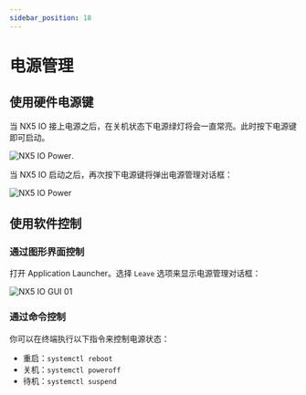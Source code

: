 ```yaml
---
sidebar_position: 18
---
```


# 电源管理

## 使用硬件电源键

当 NX5 IO 接上电源之后，在关机状态下电源绿灯将会一直常亮。此时按下电源键即可启动。

![NX5 IO Power](/img/nx5/nx5-io/nx5-io-power.webp).

当 NX5 IO 启动之后，再次按下电源键将弹出电源管理对话框：

![NX5 IO Power](/img/rock5a/rock5a-power-status.webp)

## 使用软件控制

### 通过图形界面控制

打开 Application Launcher。选择 `Leave` 选项来显示电源管理对话框：

![NX5 IO GUI 01](/img/rock5a/rock5a-GUI-leave.webp)

### 通过命令控制

你可以在终端执行以下指令来控制电源状态：

- 重启：`systemctl reboot`
- 关机：`systemctl poweroff`
- 待机：`systemctl suspend`

